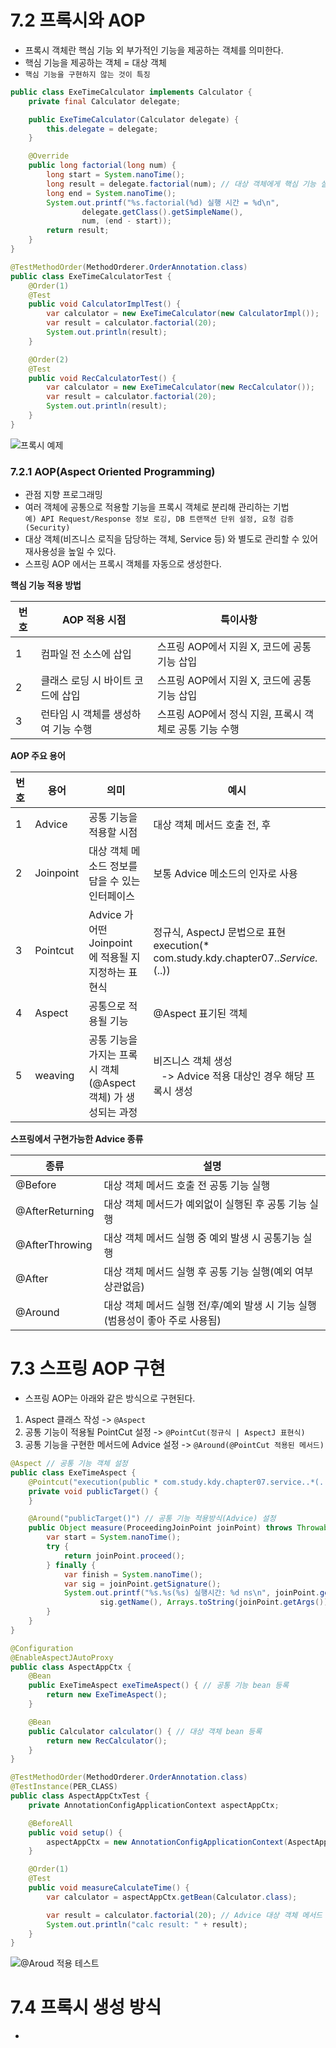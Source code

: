 # 7.2 프록시와 AOP
- 프록시 객체란 핵심 기능 외 부가적인 기능을 제공하는 객체를 의미한다.
- 핵심 기능을 제공하는 객체 = 대상 객체
- `핵심 기능을 구현하지 않는 것이 특징`
```java
public class ExeTimeCalculator implements Calculator {
	private final Calculator delegate;

	public ExeTimeCalculator(Calculator delegate) {
        this.delegate = delegate;
    }

	@Override
	public long factorial(long num) {
		long start = System.nanoTime();
		long result = delegate.factorial(num); // 대상 객체에게 핵심 기능 실행 요청(메소드 실행)
		long end = System.nanoTime();
		System.out.printf("%s.factorial(%d) 실행 시간 = %d\n",
				delegate.getClass().getSimpleName(),
				num, (end - start));
		return result;
	}
}
```
```java
@TestMethodOrder(MethodOrderer.OrderAnnotation.class)
public class ExeTimeCalculatorTest {
    @Order(1)
    @Test
    public void CalculatorImplTest() {
        var calculator = new ExeTimeCalculator(new CalculatorImpl());
        var result = calculator.factorial(20);
        System.out.println(result);
    }

    @Order(2)
    @Test
    public void RecCalculatorTest() {
        var calculator = new ExeTimeCalculator(new RecCalculator());
        var result = calculator.factorial(20);
        System.out.println(result);
    }
}
```
![프록시 예제](https://user-images.githubusercontent.com/43669379/181524432-19d4a9a2-edf4-425d-8992-54b92090bf9c.png)

### 7.2.1 AOP(Aspect Oriented Programming)
- 관점 지향 프로그래밍
- 여러 객체에 공통으로 적용할 기능을 프록시 객체로 분리해 관리하는 기법  
  `예) API Request/Response 정보 로깅, DB 트랜잭션 단위 설정, 요청 검증(Security)`
- 대상 객체(비즈니스 로직을 담당하는 객체, Service 등) 와 별도로 관리할 수 있어 재사용성을 높일 수 있다.
- 스프링 AOP 에서는 프록시 객체를 자동으로 생성한다.

**핵심 기능 적용 방법**

| 번호  | AOP 적용 시점          | 특이사항                              |
|-----|----------------------|-----------------------------------|
| 1   | 컴파일 전 소스에 삽입         | 스프링 AOP에서 지원 X, 코드에 공통 기능 삽입      |
| 2   | 클래스 로딩 시 바이트 코드에 삽입  | 스프링 AOP에서 지원 X, 코드에 공통 기능 삽입      |
| 3   | 런타임 시 객체를 생성하여 기능 수행 | 스프링 AOP에서 정식 지원, 프록시 객체로 공통 기능 수행 |

**AOP 주요 용어**

| 번호  | 용어        | 의미                                      | 예시                                                                             |
|-----|-----------|-----------------------------------------|--------------------------------------------------------------------------------|
| 1   | Advice    | 공통 기능을 적용할 시점                           | 대상 객체 메서드 호출 전, 후                                                              |
| 2   | Joinpoint | 대상 객체 메소드 정보를 담을 수 있는 인터페이스             | 보통 Advice 메소드의 인자로 사용                                                          |
| 3   | Pointcut  | Advice 가 어떤 Joinpoint 에 적용될 지 지정하는 표현식  | 정규식, AspectJ 문법으로 표현 <br/>execution(* com.study.kdy.chapter07..*Service.*(..)) |
| 4   | Aspect    | 공통으로 적용될 기능                             | @Aspect 표기된 객체                                                                 |
| 5   | weaving   | 공통 기능을 가지는 프록시 객체(@Aspect 객체) 가 생성되는 과정 | 비즈니스 객체 생성 <br/> &nbsp;&nbsp;&nbsp;-> Advice 적용 대상인 경우 해당 프록시 생성               |

**스프링에서 구현가능한 Advice 종류**

| 종류              | 설명                                             |
|-----------------|------------------------------------------------|
| @Before         | 대상 객체 메서드 호출 전 공통 기능 실행                        |
| @AfterReturning | 대상 객체 메서드가 예외없이 실행된 후 공통 기능 실행                 |
| @AfterThrowing  | 대상 객체 메서드 실행 중 예외 발생 시 공통기능 실행                 |
| @After          | 대상 객체 메서드 실행 후 공통 기능 실행(예외 여부 상관없음)            |
| @Around         | 대상 객체 메서드 실행 전/후/예외 발생 시 기능 실행(범용성이 좋아 주로 사용됨) |

# 7.3 스프링 AOP 구현
- 스프링 AOP는 아래와 같은 방식으로 구현된다.
1. Aspect 클래스 작성 -> `@Aspect`
2. 공통 기능이 적용될 PointCut 설정 -> `@PointCut(정규식 | AspectJ 표현식)`
3. 공통 기능을 구현한 메서드에 Advice 설정 -> `@Around(@PointCut 적용된 메서드)`
```java
@Aspect // 공통 기능 객체 설정
public class ExeTimeAspect {
    @Pointcut("execution(public * com.study.kdy.chapter07.service..*(..))") // 공통 기능 적용 범위 설정
    private void publicTarget() {
    }

    @Around("publicTarget()") // 공통 기능 적용방식(Advice) 설정
    public Object measure(ProceedingJoinPoint joinPoint) throws Throwable {
        var start = System.nanoTime();
        try {
            return joinPoint.proceed();
        } finally {
            var finish = System.nanoTime();
            var sig = joinPoint.getSignature();
            System.out.printf("%s.%s(%s) 실행시간: %d ns\n", joinPoint.getTarget().getClass().getSimpleName(),
                    sig.getName(), Arrays.toString(joinPoint.getArgs()), (finish - start));
        }
    }
}
```
```java
@Configuration
@EnableAspectJAutoProxy
public class AspectAppCtx {
    @Bean
    public ExeTimeAspect exeTimeAspect() { // 공통 기능 bean 등록
        return new ExeTimeAspect();
    }

    @Bean
    public Calculator calculator() { // 대상 객체 bean 등록
        return new RecCalculator();
    }
}
```
```java
@TestMethodOrder(MethodOrderer.OrderAnnotation.class)
@TestInstance(PER_CLASS)
public class AspectAppCtxTest {
    private AnnotationConfigApplicationContext aspectAppCtx;

    @BeforeAll
    public void setup() {
        aspectAppCtx = new AnnotationConfigApplicationContext(AspectAppCtx.class);
    }

    @Order(1)
    @Test
    public void measureCalculateTime() {
        var calculator = aspectAppCtx.getBean(Calculator.class);

        var result = calculator.factorial(20); // Advice 대상 객체 메서드 실행
        System.out.println("calc result: " + result);
    }
}
```
![@Aroud 적용 테스트](https://user-images.githubusercontent.com/43669379/181808251-bc9e5cad-5251-46eb-b1e1-c4af776c8147.png)
# 7.4 프록시 생성 방식
- 
```java

```
